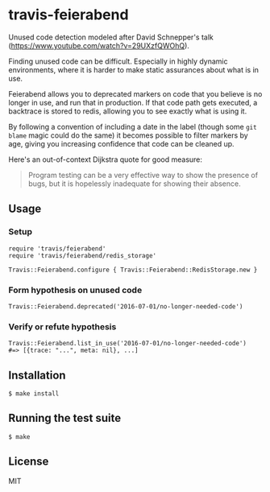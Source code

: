 # travis-feierabend

Unused code detection modeled after David Schnepper's talk (https://www.youtube.com/watch?v=29UXzfQWOhQ).

Finding unused code can be difficult. Especially in highly dynamic environments, where it is harder to make static assurances about what is in use.

Feierabend allows you to deprecated markers on code that you believe is no longer in use, and run that in production. If that code path gets executed, a backtrace is stored to redis, allowing you to see exactly what is using it.

By following a convention of including a date in the label (though some `git blame` magic could do the same) it becomes possible to filter markers by age, giving you increasing confidence that code can be cleaned up.

Here's an out-of-context Dijkstra quote for good measure:

> Program testing can be a very effective way to show the presence of bugs, but it is hopelessly inadequate for showing their absence.

## Usage

### Setup

    require 'travis/feierabend'
    require 'travis/feierabend/redis_storage'

    Travis::Feierabend.configure { Travis::Feierabend::RedisStorage.new }

### Form hypothesis on unused code

    Travis::Feierabend.deprecated('2016-07-01/no-longer-needed-code')

### Verify or refute hypothesis

    Travis::Feierabend.list_in_use('2016-07-01/no-longer-needed-code')
    #=> [{trace: "...", meta: nil}, ...]

## Installation

    $ make install

## Running the test suite

    $ make

## License

MIT
